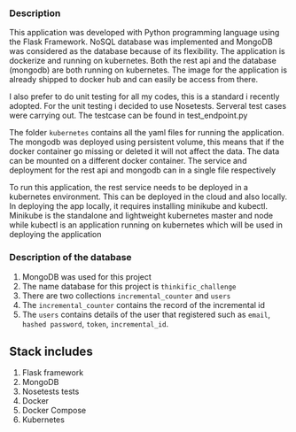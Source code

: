 ### Description

This application was developed with Python programming language using the Flask Framework. NoSQL database was implemented and MongoDB was considered as the database because of its flexibility. The application is dockerize and running on kubernetes. Both the rest api and the database (mongodb) are both running on kubernetes. The image for the application is already shipped to docker hub and can easily be access from there. 

I also prefer to do unit testing for all my codes, this is a standard i recently adopted. For the unit testing i decided to use Nosetests. Serveral test cases were carrying out.
The testcase can be found in test_endpoint.py

The folder `kubernetes` contains all the yaml files for running the application. The mongodb was deployed using persistent volume, this means that if the docker container go missing or deleted it will not affect the data. The data can be mounted on a different docker container. The service and deployment for the rest api and mongodb can in a single file respectively 

To run this application, the rest service needs to be deployed in a kubernetes environment. This can be deployed in the cloud and also locally. In deploying the app locally, it requires installing minikube and kubectl. Minikube is the standalone and lightweight kubernetes master and node while kubectl is an application running on kubernetes which will be used in deploying the application

### Description of the database

1. MongoDB was used for this project 
2. The name database for this project is `thinkific_challenge` 
3. There are two collections `incremental_counter` and `users`
4. The `incremental_counter` contains the record of the incremental id
5. The `users` contains details of the user that registered such as `email`, `hashed password`, `token`,    `incremental_id`.

## Stack includes 

1. Flask framework 
2. MongoDB 
3. Nosetests tests
4. Docker 
5. Docker Compose
6. Kubernetes 
